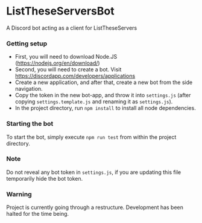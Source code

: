 # ListTheseServersBot
A Discord bot acting as a client for ListTheseServers


### Getting setup
* First, you will need to download Node.JS (https://nodejs.org/en/download/)
* Second, you will need to create a bot. Visit https://discordapp.com/developers/applications
* Create a new application, and after that, create a new bot from the side navigation.
* Copy the token in the new bot-app, and throw it into `settings.js` (after copying `settings.template.js` and renaming it as `settings.js`).
* In the project directory, run `npm install` to install all node dependencies.


### Starting the bot
To start the bot, simply execute `npm run test` from within the project directory.


### **Note**
Do not reveal any bot token in `settings.js`, if you are updating this file temporarily hide the bot token.

### Warning
Project is currently going through a restructure. Development has been halted for the time being.
